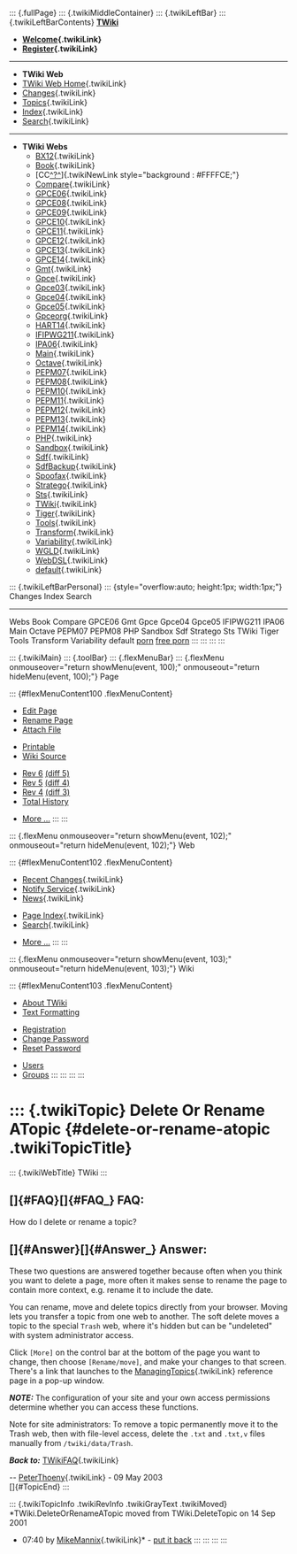 ::: {.fullPage}
::: {.twikiMiddleContainer}
::: {.twikiLeftBar}
::: {.twikiLeftBarContents}
**[TWiki](http://TWiki.org/)**

-   **[Welcome](WelcomeGuest){.twikiLink}**
-   **[Register](TWikiRegistration){.twikiLink}**

------------------------------------------------------------------------

-   **TWiki Web**
-   [TWiki Web Home](WebHome){.twikiLink}
-   [Changes](WebChanges){.twikiLink}
-   [Topics](WebTopicList){.twikiLink}
-   [Index](WebIndex){.twikiLink}
-   [Search](WebSearch){.twikiLink}

------------------------------------------------------------------------

-   **TWiki Webs**
    -   [BX12](../BX12/WebHome){.twikiLink}
    -   [Book](../Book/WebHome){.twikiLink}
    -   [CC[^?^](http://www.program-transformation.org/edit/CC/WebHome?topicparent=TWiki.DeleteOrRenameATopic)]{.twikiNewLink
        style="background : #FFFFCE;"}
    -   [Compare](../Compare/WebHome){.twikiLink}
    -   [GPCE06](../GPCE06/WebHome){.twikiLink}
    -   [GPCE08](../GPCE08/WebHome){.twikiLink}
    -   [GPCE09](../GPCE09/WebHome){.twikiLink}
    -   [GPCE10](../GPCE10/WebHome){.twikiLink}
    -   [GPCE11](../GPCE11/WebHome){.twikiLink}
    -   [GPCE12](../GPCE12/WebHome){.twikiLink}
    -   [GPCE13](../GPCE13/WebHome){.twikiLink}
    -   [GPCE14](../GPCE14/WebHome){.twikiLink}
    -   [Gmt](../Gmt/WebHome){.twikiLink}
    -   [Gpce](../Gpce/WebHome){.twikiLink}
    -   [Gpce03](http://www.program-transformation.org/Gpce03/WebHome){.twikiLink}
    -   [Gpce04](../Gpce04/WebHome){.twikiLink}
    -   [Gpce05](../Gpce05/WebHome){.twikiLink}
    -   [Gpceorg](../Gpceorg/WebHome){.twikiLink}
    -   [HART14](../HART14/WebHome){.twikiLink}
    -   [IFIPWG211](http://www.program-transformation.org/IFIPWG211/WebHome){.twikiLink}
    -   [IPA06](../IPA06/WebHome){.twikiLink}
    -   [Main](../Main/WebHome){.twikiLink}
    -   [Octave](../Octave/WebHome){.twikiLink}
    -   [PEPM07](../PEPM07/WebHome){.twikiLink}
    -   [PEPM08](../PEPM08/WebHome){.twikiLink}
    -   [PEPM10](../PEPM10/WebHome){.twikiLink}
    -   [PEPM11](../PEPM11/WebHome){.twikiLink}
    -   [PEPM12](../PEPM12/WebHome){.twikiLink}
    -   [PEPM13](../PEPM13/WebHome){.twikiLink}
    -   [PEPM14](../PEPM14/WebHome){.twikiLink}
    -   [PHP](../PHP/WebHome){.twikiLink}
    -   [Sandbox](../Sandbox/WebHome){.twikiLink}
    -   [Sdf](../Sdf/WebHome){.twikiLink}
    -   [SdfBackup](../SdfBackup/WebHome){.twikiLink}
    -   [Spoofax](../Spoofax/WebHome){.twikiLink}
    -   [Stratego](../Stratego/WebHome){.twikiLink}
    -   [Sts](../Sts/WebHome){.twikiLink}
    -   [TWiki](WebHome){.twikiLink}
    -   [Tiger](../Tiger/WebHome){.twikiLink}
    -   [Tools](../Tools/WebHome){.twikiLink}
    -   [Transform](../Transform/WebHome){.twikiLink}
    -   [Variability](../Variability/WebHome){.twikiLink}
    -   [WGLD](../WGLD/WebHome){.twikiLink}
    -   [WebDSL](../WebDSL/WebHome){.twikiLink}
    -   [default](DefaultWebHome){.twikiLink}

::: {.twikiLeftBarPersonal}
::: {style="overflow:auto; height:1px; width:1px;"}
Changes Index Search

------------------------------------------------------------------------

Webs Book Compare GPCE06 Gmt Gpce Gpce04 Gpce05 IFIPWG211 IPA06 Main
Octave PEPM07 PEPM08 PHP Sandbox Sdf Stratego Sts TWiki Tiger Tools
Transform Variability default
[porn](http://www.estrategiavirtual.com/adult/) [free
porn](http://www.estrategiavirtual.com/free/)
:::
:::
:::
:::

::: {.twikiMain}
::: {.toolBar}
::: {.flexMenuBar}
::: {.flexMenu onmouseover="return showMenu(event, 100);" onmouseout="return hideMenu(event, 100);"}
Page

::: {#flexMenuContent100 .flexMenuContent}
-   [Edit
    Page](http://www.program-transformation.org/edit/TWiki/DeleteOrRenameATopic?t=1536827299)
-   [Rename
    Page](http://www.program-transformation.org/rename/TWiki/DeleteOrRenameATopic)
-   [Attach
    File](http://www.program-transformation.org/attach/TWiki/DeleteOrRenameATopic)

<!-- -->

-   [Printable](http://www.program-transformation.org/view/TWiki/DeleteOrRenameATopic?skin=print.pattern)
-   [Wiki
    Source](http://www.program-transformation.org/view/TWiki/DeleteOrRenameATopic?skin=text&raw=on&contenttype=text/plain)

<!-- -->

-   [Rev
    6](http://www.program-transformation.org/view/TWiki/DeleteOrRenameATopic?rev=1.6)
    [(diff 5)](http://www.program-transformation.org/rdiff/TWiki/DeleteOrRenameATopic?rev1=1.6&rev2=1.5)
-   [Rev
    5](http://www.program-transformation.org/view/TWiki/DeleteOrRenameATopic?rev=1.5)
    [(diff 4)](http://www.program-transformation.org/rdiff/TWiki/DeleteOrRenameATopic?rev1=1.5&rev2=1.4)
-   [Rev
    4](http://www.program-transformation.org/view/TWiki/DeleteOrRenameATopic?rev=1.4)
    [(diff 3)](http://www.program-transformation.org/rdiff/TWiki/DeleteOrRenameATopic?rev1=1.4&rev2=1.3)
-   [Total
    History](http://www.program-transformation.org/rdiff/TWiki/DeleteOrRenameATopic)

<!-- -->

-   [More
    \...](http://www.program-transformation.org/oops/TWiki/DeleteOrRenameATopic?template=oopsmore&param1=1.6&param2=1.6)
:::
:::

::: {.flexMenu onmouseover="return showMenu(event, 102);" onmouseout="return hideMenu(event, 102);"}
Web

::: {#flexMenuContent102 .flexMenuContent}
-   [Recent Changes](WebChanges){.twikiLink}
-   [Notify Service](WebNotify){.twikiLink}
-   [News](WebNews){.twikiLink}

<!-- -->

-   [Page Index](WebIndex){.twikiLink}
-   [Search](WebSearch){.twikiLink}

<!-- -->

-   [More
    \...](http://www.program-transformation.org/oops/TWiki/DeleteOrRenameATopic?template=oopsmore&param1=1.6&param2=1.6)
:::
:::

::: {.flexMenu onmouseover="return showMenu(event, 103);" onmouseout="return hideMenu(event, 103);"}
Wiki

::: {#flexMenuContent103 .flexMenuContent}
-   [About
    TWiki](http://www.program-transformation.org/view/TWiki/WebHome)
-   [Text
    Formatting](http://www.program-transformation.org/view/TWiki/TextFormattingRules)

<!-- -->

-   [Registration](http://www.program-transformation.org/view/TWiki/TWikiRegistration)
-   [Change
    Password](http://www.program-transformation.org/view/TWiki/ChangePassword)
-   [Reset
    Password](http://www.program-transformation.org/view/TWiki/ResetPassword)

<!-- -->

-   [Users](http://www.program-transformation.org/view/Main/TWikiUsers)
-   [Groups](http://www.program-transformation.org/view/Main/TWikiGroups)
:::
:::
:::
:::

::: {.twikiTopic}
Delete Or Rename ATopic {#delete-or-rename-atopic .twikiTopicTitle}
=======================

::: {.twikiWebTitle}
TWiki
:::

[]{#FAQ}[]{#FAQ_} FAQ:
----------------------

How do I delete or rename a topic?

[]{#Answer}[]{#Answer_} Answer:
-------------------------------

These two questions are answered together because often when you think
you want to delete a page, more often it makes sense to rename the page
to contain more context, e.g. rename it to include the date.

You can rename, move and delete topics directly from your browser.
Moving lets you transfer a topic from one web to another. The soft
delete moves a topic to the special `Trash` web, where it\'s hidden but
can be \"undeleted\" with system administrator access.

Click `[More]` on the control bar at the bottom of the page you want to
change, then choose `[Rename/move]`, and make your changes to that
screen. There\'s a link that launches to the
[ManagingTopics](ManagingTopics){.twikiLink} reference page in a pop-up
window.

***NOTE:*** The configuration of your site and your own access
permissions determine whether you can access these functions.

Note for site administrators: To remove a topic permanently move it to
the Trash web, then with file-level access, delete the `.txt` and
`.txt,v` files manually from `/twiki/data/Trash`.

***Back to:*** [TWikiFAQ](TWikiFAQ){.twikiLink}

\-- [PeterThoeny](../Main/PeterThoeny){.twikiLink} - 09 May 2003\
[]{#TopicEnd}
:::

::: {.twikiTopicInfo .twikiRevInfo .twikiGrayText .twikiMoved}
*TWiki.DeleteOrRenameATopic moved from TWiki.DeleteTopic on 14 Sep 2001
- 07:40 by [MikeMannix](../Main/MikeMannix){.twikiLink}* - [put it
back](http://www.program-transformation.org/rename/TWiki/DeleteOrRenameATopic?newweb=TWiki&newtopic=DeleteTopic&confirm=on "Click to move topic back to previous location, with option to change references.")
:::
:::
:::
:::
